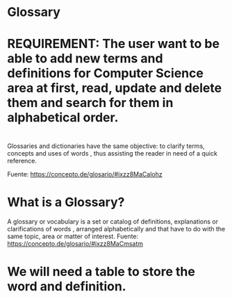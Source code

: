 # Glossary
# REQUIREMENT: The user want to be able to add new terms and definitions for Computer Science area at first, read, update and delete them and search for them in alphabetical order.
#
Glossaries and dictionaries have the same objective: to clarify terms, concepts and uses of words , thus assisting the reader in need of a quick reference.

Fuente: https://concepto.de/glosario/#ixzz8MaCalohz

# What is a Glossary?
A glossary or vocabulary is a set or catalog of definitions, explanations or clarifications of words , arranged alphabetically and that have to do with the same topic, area or matter of interest.
Fuente: https://concepto.de/glosario/#ixzz8MaCmsatm

# We will need a table to store the word and definition.


